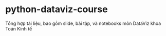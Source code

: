 # python-dataviz-course
Tổng hợp tài liệu, bao gồm slide, bài tập, và notebooks môn DataViz khoa Toán Kinh tế
